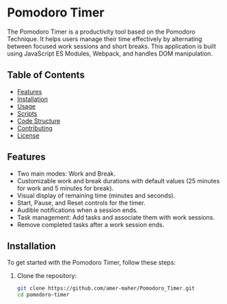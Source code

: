 # Pomodoro Timer

The Pomodoro Timer is a productivity tool based on the Pomodoro Technique. It helps users manage their time effectively by alternating between focused work sessions and short breaks. This application is built using JavaScript ES Modules, Webpack, and handles DOM manipulation.

## Table of Contents

- [Features](#features)
- [Installation](#installation)
- [Usage](#usage)
- [Scripts](#scripts)
- [Code Structure](#code-structure)
- [Contributing](#contributing)
- [License](#license)

## Features

- Two main modes: Work and Break.
- Customizable work and break durations with default values (25 minutes for work and 5 minutes for break).
- Visual display of remaining time (minutes and seconds).
- Start, Pause, and Reset controls for the timer.
- Audible notifications when a session ends.
- Task management: Add tasks and associate them with work sessions.
- Remove completed tasks after a work session ends.

## Installation

To get started with the Pomodoro Timer, follow these steps:

1. Clone the repository:
   ```bash
   git clone https://github.com/amer-maher/Pomodoro_Timer.git
   cd pomodoro-timer
